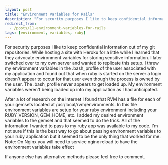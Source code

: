 ```yaml
---
layout: post
title: "Environment Variables for Rails"
description: "For security purposes I like to keep confidential information out of my git repositories. While hosting a site with Heroku for a little while I learned that they advocate environment variables for storing sensitive information. I later switched over to my own server and wanted to replicate this setup. I threw my environment variables in the .bash_profile of the user associated with my application and found out that when ruby is started on the server a login doesn’t appear to occur for that user even though the process is owned by the user. The .bash_profile never appears to get loaded up. My environment variables weren’t being loaded up into my application as I had anticipated."
redirect_from:
  - /posts/11-environment-variables-for-rails
tags: [environment, variables, ruby]
---
```


For security purposes I like to keep confidential information out of my git repositories.  While hosting a site with Heroku for a little while I learned that they advocate environment variables for storing sensitive information.  I later switched over to my own server and wanted to replicate this setup.  I threw my environment variables in the .bash_profile of the user associated with my application and found out that when ruby is started on the server a login doesn't appear to occur for that user even though the process is owned by the user.  The .bash_profile never appears to get loaded up.  My environment variables weren't being loaded up into my application as I had anticipated.  

After a lot of research on the internet I found that RVM has a file for each of your gemsets located at /usr/local/rvm/environments.  In this file environment variables are setup for your ruby environment including your RUBY_VERSION, GEM_HOME, etc.  I added my desired environment variables to the gemset and that seemed to do the trick.  All of the information I wanted to pass to my ruby app was available to my code.  I'm not sure if this is the best way to go about passing environment variables to your ruby application but it seemed to be the only thing that worked for me.  Note: On Nginx you will need to service nginx reload to have the environment variables take effect

If anyone else has alternative methods please feel free to comment.
